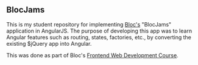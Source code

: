 ## BlocJams

This is my student repository for implementing [Bloc's](https://bloc.io/) "BlocJams" application in AngularJS. The purpose of developing this app was to learn Angular features such as routing, states, factories, etc., by converting the existing $jQuery app into Angular.

This was done as part of Bloc's [Frontend Web Development Course](https://www.bloc.io/frontend-development-bootcamp).